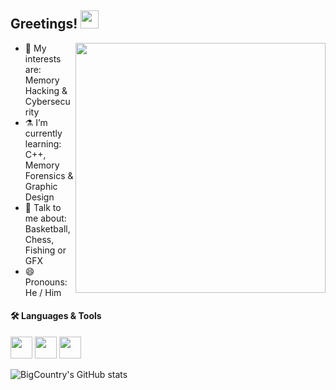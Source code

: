  ## Greetings!  <img src="https://i.imgur.com/TXOjIsn.gif" width="29px">

<img src="https://i.imgur.com/tTvkUOz.gif" align="right" width="400" height="auto"/> </a>


- 🔭 My interests are: Memory Hacking & Cybersecurity
- ⚗️ I’m currently learning: C++, Memory Forensics & Graphic Design
- 💬 Talk to me about: Basketball, Chess, Fishing or GFX
- 😄 Pronouns: He / Him

#### 🛠 Languages & Tools <br />

<img height="35" src="https://miro.medium.com/max/1200/1*oA-xwE-aZnS1jp_JVppwZQ.png"></code>
<img height="35" src="https://younggates.com/uploads/1547662972python2.png"></code>
<img height="35" src="https://icon2.cleanpng.com/20180514/abe/kisspng-atom-text-editor-source-code-editor-visual-studio-5af92043eaf496.4540113715262761639624.jpg"></code>


![BigCountry's GitHub stats](https://github-readme-stats.vercel.app/api?username=girlhefunnyaf44&show_icons=true&theme=tokyonight)

